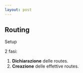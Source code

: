 ```yaml
---
layout: post
---
```


## Routing

Setup

2 fasi:
1. **Dichiarazione** delle routes.
2. **Creazione** delle effettive routes.